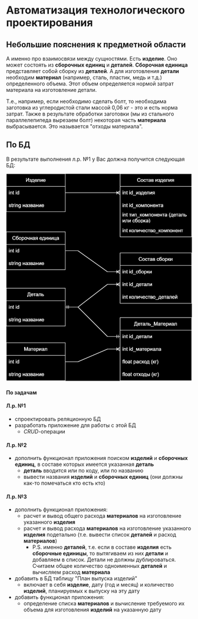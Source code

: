 # Автоматизация технологического проектирования

## Небольшие пояснения к предметной области

А именно про взаимосвязи между сущностями. Есть **изделие**. Оно может состоять из **сборочных единиц** и **деталей**. **Сборочная единица** представляет собой сборку из **деталей**. А для изготовления **детали** необходим **материал** (например, сталь, пластик, медь и т.д.) определенного объема. Этот объем определяется нормой затрат материала на изготовление детали.

Т.е., например, если необходимо сделать болт, то необходима заготовка из углеродистой стали массой 0,06 кг - это и есть норма затрат. Также в результате обработки заготовки (мы из стального параллелепипеда вырезаем болт) некоторая часть **материала** выбрасывается. Это называется "отходы материала".

## По БД

В результате выполнения л.р. №1 у Вас должна получится следующая БД:

![db-schema](https://github.com/the-hwk/GSTU-automation-of-technological-design/blob/main/db-schema.svg)

#### По задачам

#### Л.р. №1
- спроектировать реляционную БД
- разработать приложение для работы с этой БД
	- *CRUD*-операции

#### Л.р. №2
- дополнить функционал приложения поиском **изделий** и **сборочных единиц**, в составе которых имеется указанная **деталь**
	- **деталь** вводится или по коду, или по названию
	- вывести названия **изделий** и **сборочных единиц** (они должны как-то помечаться кто есть кто)

#### Л.р. №3
- дополнить функционал приложения:
	- расчет и вывод общего расхода **материалов** на изготовление указанного **изделия**
	- расчет и вывод расхода **материалов** на изготовление указанного **изделия** подетально (т.е. вывести список **деталей** и расход **материалов**)
		- P.S. именно **деталей**, т.е. если в составе **изделия** есть **сборочные единицы**, то вытягиваем из них **детали** и добавляем в список. Детали не должны дублироваться. Считаем общее количество одноименных **деталей** и вычисляем расход **материала**
- добавить в БД таблицу "План выпуска изделий"
	- включает в себя **изделие**, дату (год и месяц) и количество **изделий**, планируемых к выпуску на эту дату
- добавить функционал приложения: 
	- определение списка **материалов** и вычисление требуемого их объема для изготовления **изделий** на указанную дату
